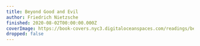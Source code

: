 ```yaml
---
title: Beyond Good and Evil
author: Friedrich Nietzsche
finished: 2020-08-02T00:00:00.000Z
coverImage: https://book-covers.nyc3.digitaloceanspaces.com/readings/beyond-good-and-evil-01.jpg
dropped: false
---
```


